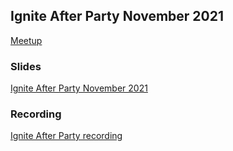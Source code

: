 ## Ignite After Party November 2021 

[Meetup](https://www.meetup.com/Auckland-Azure-Usergroup/events/281688736/) 

### Slides

[Ignite After Party November 2021](https://rbrayb.github.io/Presentations/Ignite-After-Party-Nov-2021/After-party-Nov-2021.pptx)

### Recording

[Ignite After Party recording](https://www.youtube.com/watch?v=l_wZxoM7GEY)
